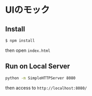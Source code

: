 # UIのモック

## Install

```sh
$ npm install
```

then open `index.html`

## Run on Local Server

```sh
python -m SimpleHTTPServer 8080
```

then access to `http://localhost:8080/`
